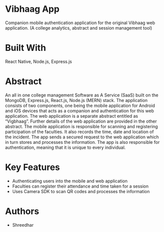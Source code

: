 # Vibhaag App
Companion mobile authentication application for the original Vibhaag web application. (A college analytics, abstract and session management tool)

# Built With
React Native, Node.js, Express.js

# Abstract
An all in one college management Software as A Service (SaaS) built on the MongoDB, Express.js, React.js, Node.js (MERN) stack. The application consists of two components, one being the mobile application for Android and iOS devices that acts as a companion and authentication for this web application. The web application is a separate abstract entitled as “Vigbhaag”. Further details of the web application are provided in the other abstract. The mobile application is responsible for scanning and registering participation of the faculties. It also records the time, date and location of the incident. The app sends a secured request to the web application which in turn stores and processes the information. The app is also responsible for authentication, meaning that it is unique to every individual.

# Key Features
* Authenticating users into the mobile and web application 
* Faculties can register their attendance and time taken for a session
* Uses Camera SDK to scan QR codes and processes the information

# Authors
* Shreedhar
